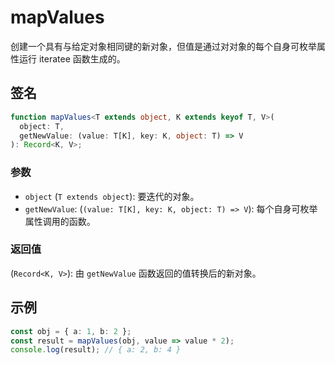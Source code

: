 # mapValues

创建一个具有与给定对象相同键的新对象，但值是通过对对象的每个自身可枚举属性运行 iteratee 函数生成的。

## 签名

```typescript
function mapValues<T extends object, K extends keyof T, V>(
  object: T,
  getNewValue: (value: T[K], key: K, object: T) => V
): Record<K, V>;
```

### 参数

- `object` (`T extends object`): 要迭代的对象。
- `getNewValue`: (`(value: T[K], key: K, object: T) => V`): 每个自身可枚举属性调用的函数。

### 返回值

(`Record<K, V>`): 由 `getNewValue` 函数返回的值转换后的新对象。

## 示例

```typescript
const obj = { a: 1, b: 2 };
const result = mapValues(obj, value => value * 2);
console.log(result); // { a: 2, b: 4 }
```

